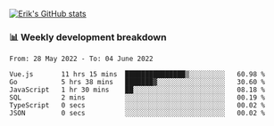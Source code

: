 [![Erik's GitHub stats](https://github-readme-stats.vercel.app/api?username=erik-petrov&theme=nightowl&show_icons=true)](https://github.com/anuraghazra/github-readme-stats)

### 📊 Weekly development breakdown
<!--START_SECTION:waka-->

```text
From: 28 May 2022 - To: 04 June 2022

Vue.js       11 hrs 15 mins  ███████████████▒░░░░░░░░░   60.98 %
Go           5 hrs 38 mins   ███████▓░░░░░░░░░░░░░░░░░   30.60 %
JavaScript   1 hr 30 mins    ██░░░░░░░░░░░░░░░░░░░░░░░   08.18 %
SQL          2 mins          ░░░░░░░░░░░░░░░░░░░░░░░░░   00.19 %
TypeScript   0 secs          ░░░░░░░░░░░░░░░░░░░░░░░░░   00.02 %
JSON         0 secs          ░░░░░░░░░░░░░░░░░░░░░░░░░   00.02 %
```

<!--END_SECTION:waka-->

